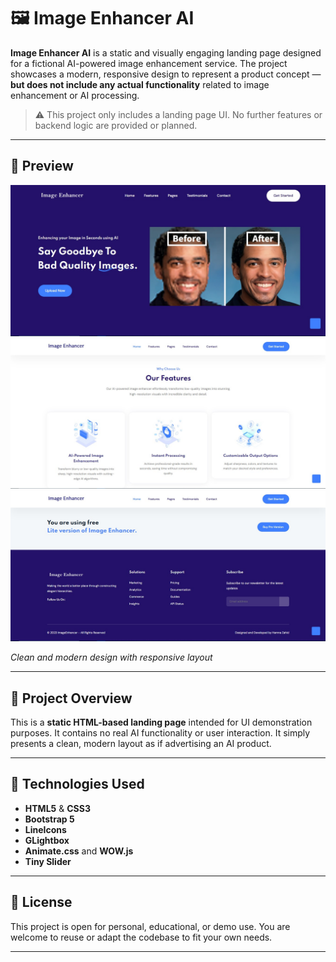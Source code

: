 # 🖼️ Image Enhancer AI

**Image Enhancer AI** is a static and visually engaging landing page designed for a fictional AI-powered image enhancement service. The project showcases a modern, responsive design to represent a product concept — **but does not include any actual functionality** related to image enhancement or AI processing.

> ⚠️ This project only includes a landing page UI. No further features or backend logic are provided or planned.

---

## 🌄 Preview

![Landing Page (a)](images/FP1.jpg)
![Landing Page (b)](images/FP2.jpg)
![Landing Page (c)](images/FP3.jpg)

*Clean and modern design with responsive layout*

---

## 🚀 Project Overview

This is a **static HTML-based landing page** intended for UI demonstration purposes. It contains no real AI functionality or user interaction. It simply presents a clean, modern layout as if advertising an AI product.

---
## 🧱 Technologies Used

- **HTML5** & **CSS3**
- **Bootstrap 5**
- **LineIcons**
- **GLightbox**
- **Animate.css** and **WOW.js**
- **Tiny Slider**

---

## 📄 License

This project is open for personal, educational, or demo use. You are welcome to reuse or adapt the codebase to fit your own needs.

---
